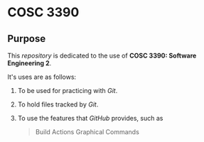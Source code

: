 # COSC 3390

## Purpose

This *repository* is dedicated to the use of **COSC 3390: Software Engineering 2**.

It's uses are as follows:

1. To be used for practicing with *Git*.

2. To hold files tracked by *Git*.

3. To use the features that *GitHub* provides, such as

    > Build Actions
    > Graphical Commands

